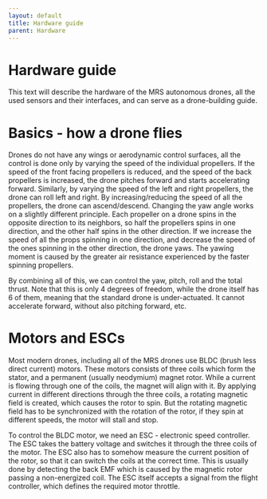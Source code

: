 ```yaml
---
layout: default
title: Hardware guide
parent: Hardware
---
```


# Hardware guide 

This text will describe the hardware of the MRS autonomous drones, all the used sensors and their interfaces, and can serve as a drone-building guide.

# Basics - how a drone flies

Drones do not have any wings or aerodynamic control surfaces, all the control is done only by varying the speed of the individual propellers.
If the speed of the front facing propellers is reduced, and the speed of the back propellers is increased, the drone pitches forward and starts accelerating forward.
Similarly, by varying the speed of the left and right propellers, the drone can roll left and right.
By increasing/reducing the speed of all the propellers, the drone can ascend/descend.
Changing the yaw angle works on a slightly different principle.
Each propeller on a drone spins in the opposite direction to its neighbors, so half the propellers spins in one direction, and the other half spins in the other direction.
If we increase the speed of all the props spinning in one direction, and decrease the speed of the ones spinning in the other direction, the drone yaws.
The yawing moment is caused by the greater air resistance experienced by the faster spinning propellers.

By combining all of this, we can control the yaw, pitch, roll and the total thrust.
Note that this is only 4 degrees of freedom, while the drone itself has 6 of them, meaning that the standard drone is under-actuated.
It cannot accelerate forward, without also pitching forward, etc.

# Motors and ESCs

Most modern drones, including all of the MRS drones use BLDC (brush less direct current) motors.
These motors consists of three coils which form the stator, and a permanent (usually neodymium) magnet rotor.
While a current is flowing through one of the coils, the magnet will align with it.
By applying current in different directions through the three coils, a rotating magnetic field is created, which causes the rotor to spin.
But the rotating magnetic field has to be synchronized with the rotation of the rotor, if they spin at different speeds, the motor will stall and stop.

To control the BLDC motor, we need an ESC - electronic speed controller.
The ESC takes the battery voltage and switches it through the three coils of the motor.
The ESC also has to somehow measure the current position of the rotor, so that it can switch the coils at the correct time.
This is usually done by detecting the back EMF which is caused by the magnetic rotor passing a non-energized coil.
The ESC itself accepts a signal from the flight controller, which defines the required motor throttle.
